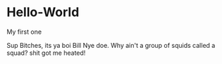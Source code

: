 # Hello-World
My first one


Sup Bitches, its ya boi Bill Nye doe. Why ain't a group of squids called a squad? shit got me heated!
